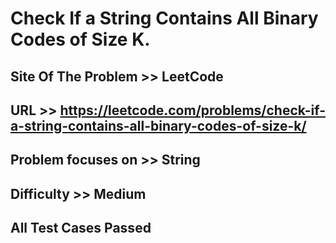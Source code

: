 # Check If a String Contains All Binary Codes of Size K.


## Site Of The Problem >> LeetCode

## URL >> https://leetcode.com/problems/check-if-a-string-contains-all-binary-codes-of-size-k/


## Problem focuses on >> String

## Difficulty >> Medium

## All Test Cases Passed



